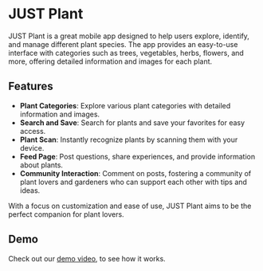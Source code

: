 # JUST Plant

JUST Plant is a great mobile app designed to help users explore, identify, and manage different plant species. The app provides an easy-to-use interface with categories such as trees, vegetables, herbs, flowers, and more, offering detailed information and images for each plant.

## Features

- **Plant Categories**: Explore various plant categories with detailed information and images.
- **Search and Save**: Search for plants and save your favorites for easy access.
- **Plant Scan**: Instantly recognize plants by scanning them with your device.
- **Feed Page**: Post questions, share experiences, and provide information about plants.
- **Community Interaction**: Comment on posts, fostering a community of plant lovers and gardeners who can support each other with tips and ideas.

With a focus on customization and ease of use, JUST Plant aims to be the perfect companion for plant lovers.

## Demo

Check out our [demo video](https://youtu.be/5ChK_W7KA68?feature=shared), to see how it works.
